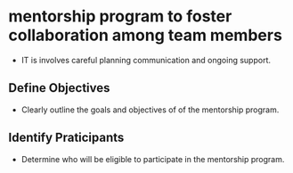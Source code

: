 # mentorship program to foster collaboration among team members
- IT is involves careful planning communication and ongoing support.
## Define Objectives
- Clearly outline the goals and objectives of of the mentorship program.
## Identify Praticipants
- Determine who will be eligible to participate in the mentorship program.

